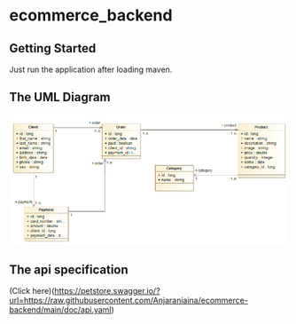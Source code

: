 # ecommerce_backend
## Getting Started
Just run the application after loading maven.

## The UML Diagram 
![uml diagram](./doc/uml.png)

## The api specification
(Click here)(https://petstore.swagger.io/?url=https://raw.githubusercontent.com/Anjaraniaina/ecommerce-backend/main/doc/api.yaml)